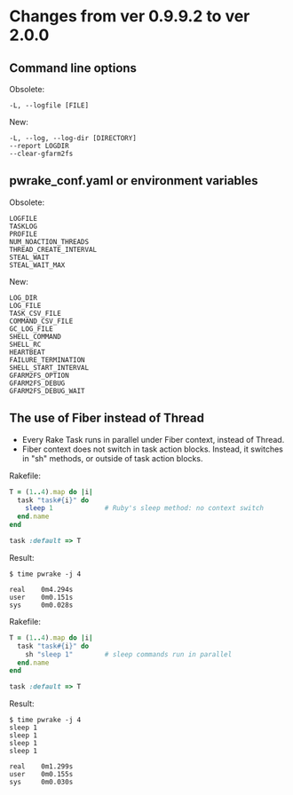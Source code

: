 # Changes from ver 0.9.9.2 to ver 2.0.0

## Command line options

Obsolete:

    -L, --logfile [FILE]

New:

    -L, --log, --log-dir [DIRECTORY]
    --report LOGDIR
    --clear-gfarm2fs


## pwrake_conf.yaml or environment variables

Obsolete:

    LOGFILE
    TASKLOG
    PROFILE
    NUM_NOACTION_THREADS
    THREAD_CREATE_INTERVAL
    STEAL_WAIT
    STEAL_WAIT_MAX

New:

    LOG_DIR
    LOG_FILE
    TASK_CSV_FILE
    COMMAND_CSV_FILE
    GC_LOG_FILE
    SHELL_COMMAND
    SHELL_RC
    HEARTBEAT
    FAILURE_TERMINATION
    SHELL_START_INTERVAL
    GFARM2FS_OPTION
    GFARM2FS_DEBUG
    GFARM2FS_DEBUG_WAIT

## The use of Fiber instead of Thread
* Every Rake Task runs in parallel under Fiber context, instead of Thread.
* Fiber context does not switch in task action blocks.
Instead, it switches in "sh" methods, or outside of task action blocks.

Rakefile:
```ruby
T = (1..4).map do |i|
  task "task#{i}" do
    sleep 1             # Ruby's sleep method: no context switch
  end.name
end

task :default => T
```

Result:

    $ time pwrake -j 4
    
    real	0m4.294s
    user	0m0.151s
    sys     0m0.028s

Rakefile:
```ruby
T = (1..4).map do |i|
  task "task#{i}" do
    sh "sleep 1"        # sleep commands run in parallel
  end.name
end

task :default => T
```

Result:

    $ time pwrake -j 4
    sleep 1
    sleep 1
    sleep 1
    sleep 1
    
    real	0m1.299s
    user	0m0.155s
    sys     0m0.030s
